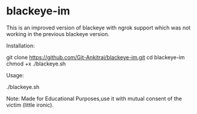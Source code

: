 # blackeye-im
This is an improved version of blackeye with ngrok support which was not working in the previous blackeye version.

Installation:

git clone https://github.com/Git-Ankitraj/blackeye-im.git
cd blackeye-im
chmod +x ./blackeye.sh

Usage:

./blackeye.sh

Note: Made for Educational Purposes,use it with mutual consent of the victim (little ironic).
